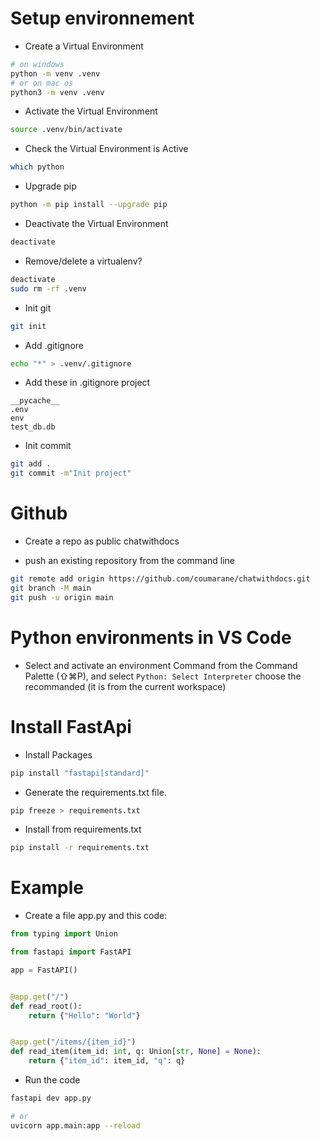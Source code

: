 # Setup environnement

- Create a Virtual Environment 
```bash
# on windows
python -m venv .venv
# or on mac os
python3 -m venv .venv
```

- Activate the Virtual Environment
```bash
source .venv/bin/activate
```

- Check the Virtual Environment is Active
```bash
which python
```

- Upgrade pip
```bash
python -m pip install --upgrade pip
```

- Deactivate the Virtual Environment
```bash
deactivate
```

- Remove/delete a virtualenv? 
```bash
deactivate
sudo rm -rf .venv
```

- Init git
```bash
git init
```

- Add .gitignore
```bash
echo "*" > .venv/.gitignore
```

- Add these in .gitignore project
```
__pycache__
.env
env
test_db.db
```

- Init commit
```bash
git add .
git commit -m"Init project"
```

# Github
- Create a repo as public 
chatwithdocs

- push an existing repository from the command line
```bash
git remote add origin https://github.com/coumarane/chatwithdocs.git
git branch -M main
git push -u origin main
```

# Python environments in VS Code
- Select and activate an environment
Command from the Command Palette (⇧⌘P), and select `Python: Select Interpreter` choose the recommanded (it is from the current workspace)


# Install FastApi
- Install Packages
```bash
pip install "fastapi[standard]"
```

- Generate the requirements.txt file.
```bash
pip freeze > requirements.txt
```

- Install from requirements.txt
```bash
pip install -r requirements.txt
```

# Example
- Create a file app.py and this code:
```python
from typing import Union

from fastapi import FastAPI

app = FastAPI()


@app.get("/")
def read_root():
    return {"Hello": "World"}


@app.get("/items/{item_id}")
def read_item(item_id: int, q: Union[str, None] = None):
    return {"item_id": item_id, "q": q}
```

- Run the code
```bash
fastapi dev app.py

# or
uvicorn app.main:app --reload
```


